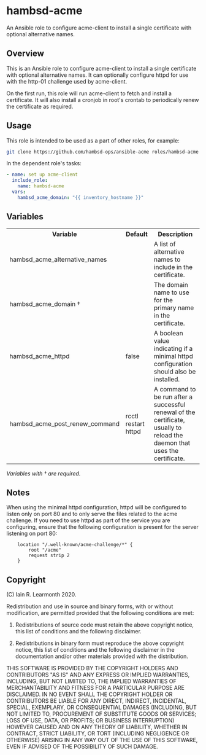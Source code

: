 # hambsd-acme

An Ansible role to configure acme-client to install a single certificate with
optional alternative names.

## Overview

This is an Ansible role to configure acme-client to install a single
certificate with optional alternative names.
It can optionally configure httpd for use with the http-01 challenge used by
acme-client.

On the first run, this role will run acme-client to fetch and install a
certificate. It will also install a cronjob in root's crontab to periodically
renew the certificate as required.

## Usage

This role is intended to be used as a part of other roles, for example:

```sh
git clone https://github.com/hambsd-ops/ansible-acme roles/hambsd-acme
```

In the dependent role's tasks:

```yaml
- name: set up acme-client
  include_role:
    name: hambsd-acme
  vars:
    hambsd_acme_domain: "{{ inventory_hostname }}"
```

## Variables

<table>
<tr>
<th>Variable</th><th>Default</th><th>Description</th>
</tr>
<tr>
<td>hambsd_acme_alternative_names</td><td></td><td>A list of alternative names to include in the certificate.</td>
</tr>
<tr>
<td>hambsd_acme_domain †</td><td></td><td>The domain name to use for the primary name in the certificate.</td>
</tr>
<tr>
<td>hambsd_acme_httpd</td><td>false</td><td>A boolean value indicating if a minimal httpd configuration should also be installed.</td>
</tr>
<tr>
<td>hambsd_acme_post_renew_command</td><td>rcctl restart httpd</td><td>A command to be run after a successful renewal of the certificate, usually to reload the daemon that uses the certificate.</td>
</tr>
</table>

*Variables with † are required.*

## Notes

When using the minimal httpd configuration, httpd will be configured to listen
only on port 80 and to only serve the files related to the acme challenge. If
you need to use httpd as part of the service you are configuring, ensure that
the following configuration is present for the server listening on port 80:

```
	location "/.well-known/acme-challenge/*" {
		root "/acme"
		request strip 2
	}
```

## Copyright

(C) Iain R. Learmonth 2020.

Redistribution and use in source and binary forms, with or without
modification, are permitted provided that the following conditions are met:

1. Redistributions of source code must retain the above copyright notice, this
   list of conditions and the following disclaimer.

2. Redistributions in binary form must reproduce the above copyright notice,
   this list of conditions and the following disclaimer in the documentation
   and/or other materials provided with the distribution.

THIS SOFTWARE IS PROVIDED BY THE COPYRIGHT HOLDERS AND CONTRIBUTORS "AS IS" AND
ANY EXPRESS OR IMPLIED WARRANTIES, INCLUDING, BUT NOT LIMITED TO, THE IMPLIED
WARRANTIES OF MERCHANTABILITY AND FITNESS FOR A PARTICULAR PURPOSE ARE
DISCLAIMED. IN NO EVENT SHALL THE COPYRIGHT HOLDER OR CONTRIBUTORS BE LIABLE
FOR ANY DIRECT, INDIRECT, INCIDENTAL, SPECIAL, EXEMPLARY, OR CONSEQUENTIAL
DAMAGES (INCLUDING, BUT NOT LIMITED TO, PROCUREMENT OF SUBSTITUTE GOODS OR
SERVICES; LOSS OF USE, DATA, OR PROFITS; OR BUSINESS INTERRUPTION) HOWEVER
CAUSED AND ON ANY THEORY OF LIABILITY, WHETHER IN CONTRACT, STRICT LIABILITY,
OR TORT (INCLUDING NEGLIGENCE OR OTHERWISE) ARISING IN ANY WAY OUT OF THE USE
OF THIS SOFTWARE, EVEN IF ADVISED OF THE POSSIBILITY OF SUCH DAMAGE.
